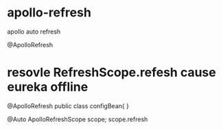# apollo-refresh


apollo auto refresh 

@ApolloRefresh


# resovle  RefreshScope.refesh   cause eureka offline

@ApolloRefresh
public class configBean{
}


@Auto
ApolloRefreshScope scope;
scope.refresh

